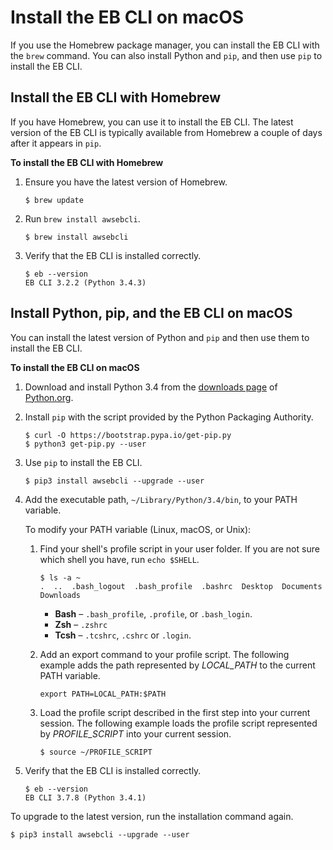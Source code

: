 # Install the EB CLI on macOS<a name="eb-cli3-install-osx"></a>

If you use the Homebrew package manager, you can install the EB CLI with the `brew` command\. You can also install Python and `pip`, and then use `pip` to install the EB CLI\.

## Install the EB CLI with Homebrew<a name="eb-cli3-install-osx-homebrew"></a>

If you have Homebrew, you can use it to install the EB CLI\. The latest version of the EB CLI is typically available from Homebrew a couple of days after it appears in `pip`\.

**To install the EB CLI with Homebrew**

1. Ensure you have the latest version of Homebrew\.

   ```
   $ brew update
   ```

1. Run `brew install awsebcli`\.

   ```
   $ brew install awsebcli
   ```

1. Verify that the EB CLI is installed correctly\.

   ```
   $ eb --version
   EB CLI 3.2.2 (Python 3.4.3)
   ```

## Install Python, pip, and the EB CLI on macOS<a name="eb-cli3-install-osx-pip"></a>

You can install the latest version of Python and `pip` and then use them to install the EB CLI\.

**To install the EB CLI on macOS**

1. Download and install Python 3\.4 from the [downloads page](https://www.python.org/downloads/release/python-344/) of [Python\.org](https://www.python.org)\.

1. Install `pip` with the script provided by the Python Packaging Authority\.

   ```
   $ curl -O https://bootstrap.pypa.io/get-pip.py
   $ python3 get-pip.py --user
   ```

1. Use `pip` to install the EB CLI\.

   ```
   $ pip3 install awsebcli --upgrade --user
   ```

1. Add the executable path, `~/Library/Python/3.4/bin`, to your PATH variable\.

   To modify your PATH variable \(Linux, macOS, or Unix\):

   1. Find your shell's profile script in your user folder\. If you are not sure which shell you have, run `echo $SHELL`\.

      ```
      $ ls -a ~
      .  ..  .bash_logout  .bash_profile  .bashrc  Desktop  Documents  Downloads
      ```
      + **Bash** – `.bash_profile`, `.profile`, or `.bash_login`\.
      + **Zsh** – `.zshrc`
      + **Tcsh** – `.tcshrc`, `.cshrc` or `.login`\.

   1. Add an export command to your profile script\. The following example adds the path represented by *LOCAL\_PATH* to the current PATH variable\.

      ```
      export PATH=LOCAL_PATH:$PATH
      ```

   1. Load the profile script described in the first step into your current session\. The following example loads the profile script represented by *PROFILE\_SCRIPT* into your current session\.

      ```
      $ source ~/PROFILE_SCRIPT
      ```

1. Verify that the EB CLI is installed correctly\.

   ```
   $ eb --version
   EB CLI 3.7.8 (Python 3.4.1)
   ```

To upgrade to the latest version, run the installation command again\.

```
$ pip3 install awsebcli --upgrade --user
```
